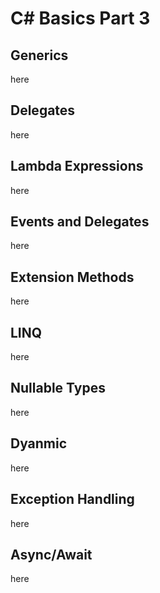 # C# Basics Part 3

## Generics
here

## Delegates
here

## Lambda Expressions
here

## Events and Delegates
here

## Extension Methods
here

## LINQ
here

## Nullable Types
here

## Dyanmic
here

## Exception Handling
here

## Async/Await
here


